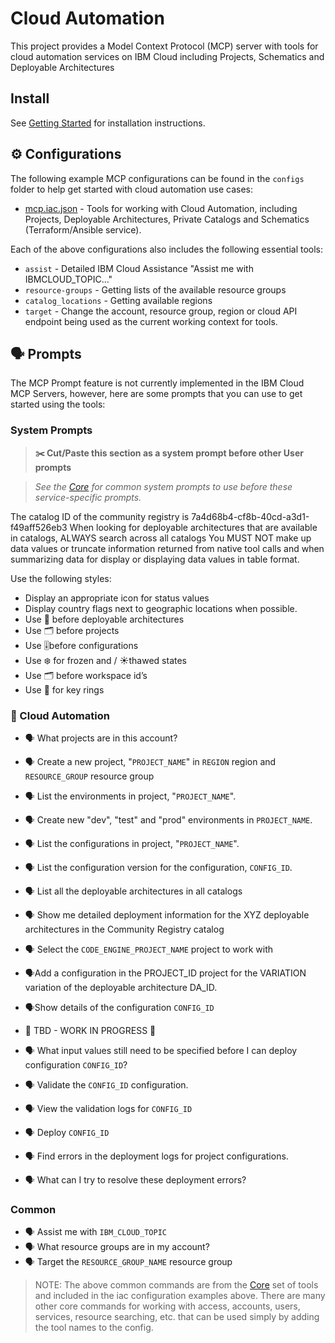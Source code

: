 # Cloud Automation

This project provides a Model Context Protocol (MCP) server with tools for cloud automation services on IBM Cloud including Projects, Schematics and Deployable Architectures

## Install

See [Getting Started](https://ibm-cloud.github.io/mcp/overview/) for installation instructions.

## ⚙️ Configurations

The following example MCP configurations can be found in the `configs` folder to help get started with cloud automation use cases:

- [mcp.iac.json](https://github.com/IBM-Cloud/ibmcloud-mcp-server/blob/main/src/cloud-automation/configs/mcp.iac.json) - Tools for working with Cloud Automation, including Projects, Deployable Architectures, Private Catalogs and Schematics (Terraform/Ansible service).

Each of the above configurations also includes the following essential tools:

- `assist` - Detailed IBM Cloud Assistance "Assist me with IBMCLOUD_TOPIC..."
- `resource-groups` - Getting lists of the available resource groups
- `catalog_locations` - Getting available regions
- `target` - Change the account, resource group, region or cloud API endpoint being used as the current working context for tools.

## 🗣️ Prompts

The MCP Prompt feature is not currently implemented in the IBM Cloud MCP Servers, however, here are some prompts that you can 
use to get started using the tools:

### System Prompts

> **✂️ Cut/Paste this section as a system prompt before other User prompts**

> _See the [Core](https://github.com/IBM-Cloud/ibmcloud-mcp-server/blob/main/src/core/README.md) for common system prompts to use before these service-specific prompts._

The catalog ID of the community registry is 7a4d68b4-cf8b-40cd-a3d1-f49aff526eb3
When looking for deployable architectures that are available in catalogs, ALWAYS search across all catalogs
You MUST NOT make up data values or truncate information returned from native tool calls and when summarizing data for display or displaying data values in table format.

Use the following styles:

- Display an appropriate icon for status values
- Display country flags next to geographic locations when possible.
- Use 📐 before deployable architectures
- Use 🗂️ before projects
- Use 🎚️before configurations
- Use ❄️ for frozen and / ☀️thawed states
- Use 🗂️ before workspace id’s 
- Use 🔐 for key rings


### 🤖 Cloud Automation

- 🗣️ What projects are in this account?
- 🗣️ Create a new project, "`PROJECT_NAME`" in `REGION` region and `RESOURCE_GROUP` resource group
- 🗣️ List the environments in project, "`PROJECT_NAME`".
- 🗣️ Create new "dev", "test" and "prod" environments in `PROJECT_NAME`.
- 🗣️ List the configurations in project, "`PROJECT_NAME`".
- 🗣️ List the configuration version for the configuration, `CONFIG_ID`.
- 🗣️ List all the deployable architectures in all catalogs
- 🗣️ Show me detailed deployment information for the XYZ deployable architectures in the Community Registry catalog
- 🗣️ Select the `CODE_ENGINE_PROJECT_NAME` project to work with
- 🗣️Add a configuration in the PROJECT_ID project for the VARIATION variation of the deployable architecture DA_ID.
- 🗣️Show details of the configuration `CONFIG_ID`

- 🚧 TBD - WORK IN PROGRESS 🚧 
- 🗣️ What input values still need to be specified before I can deploy configuration `CONFIG_ID`?
- 🗣️ Validate the `CONFIG_ID` configuration.
- 🗣️ View the validation logs for `CONFIG_ID`
- 🗣️ Deploy `CONFIG_ID`
- 🗣️ Find errors in the deployment logs for project configurations.
- 🗣️ What can I try to resolve these deployment errors?

### Common

- 🗣️ Assist me with `IBM_CLOUD_TOPIC`
- 🗣️ What resource groups are in my account?
- 🗣️ Target the `RESOURCE_GROUP_NAME` resource group

> NOTE: The above common commands are from the [Core](https://github.com/IBM-Cloud/ibmcloud-mcp-server/blob/main/src/core/README.md) set of tools and included in the iac configuration examples above.  There are many other core commands for working with access, accounts, users, services, resource searching, etc. that can be used simply by adding the tool names to the config.
